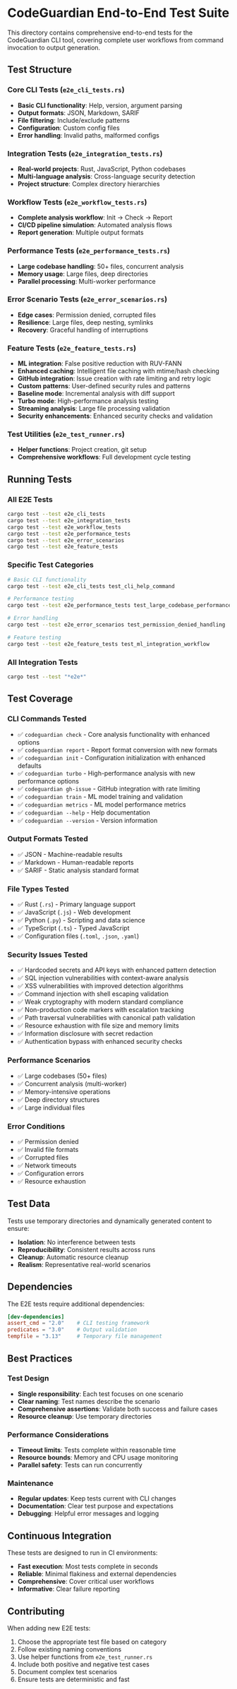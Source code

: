 # CodeGuardian End-to-End Test Suite

This directory contains comprehensive end-to-end tests for the CodeGuardian CLI tool, covering complete user workflows from command invocation to output generation.

## Test Structure

### Core CLI Tests (`e2e_cli_tests.rs`)
- **Basic CLI functionality**: Help, version, argument parsing
- **Output formats**: JSON, Markdown, SARIF
- **File filtering**: Include/exclude patterns
- **Configuration**: Custom config files
- **Error handling**: Invalid paths, malformed configs

### Integration Tests (`e2e_integration_tests.rs`)
- **Real-world projects**: Rust, JavaScript, Python codebases
- **Multi-language analysis**: Cross-language security detection
- **Project structure**: Complex directory hierarchies

### Workflow Tests (`e2e_workflow_tests.rs`)
- **Complete analysis workflow**: Init → Check → Report
- **CI/CD pipeline simulation**: Automated analysis flows
- **Report generation**: Multiple output formats

### Performance Tests (`e2e_performance_tests.rs`)
- **Large codebase handling**: 50+ files, concurrent analysis
- **Memory usage**: Large files, deep directories
- **Parallel processing**: Multi-worker performance

### Error Scenario Tests (`e2e_error_scenarios.rs`)
- **Edge cases**: Permission denied, corrupted files
- **Resilience**: Large files, deep nesting, symlinks
- **Recovery**: Graceful handling of interruptions

### Feature Tests (`e2e_feature_tests.rs`)
- **ML integration**: False positive reduction with RUV-FANN
- **Enhanced caching**: Intelligent file caching with mtime/hash checking
- **GitHub integration**: Issue creation with rate limiting and retry logic
- **Custom patterns**: User-defined security rules and patterns
- **Baseline mode**: Incremental analysis with diff support
- **Turbo mode**: High-performance analysis testing
- **Streaming analysis**: Large file processing validation
- **Security enhancements**: Enhanced security checks and validation

### Test Utilities (`e2e_test_runner.rs`)
- **Helper functions**: Project creation, git setup
- **Comprehensive workflows**: Full development cycle testing

## Running Tests

### All E2E Tests
```bash
cargo test --test e2e_cli_tests
cargo test --test e2e_integration_tests
cargo test --test e2e_workflow_tests
cargo test --test e2e_performance_tests
cargo test --test e2e_error_scenarios
cargo test --test e2e_feature_tests
```

### Specific Test Categories
```bash
# Basic CLI functionality
cargo test --test e2e_cli_tests test_cli_help_command

# Performance testing
cargo test --test e2e_performance_tests test_large_codebase_performance

# Error handling
cargo test --test e2e_error_scenarios test_permission_denied_handling

# Feature testing
cargo test --test e2e_feature_tests test_ml_integration_workflow
```

### All Integration Tests
```bash
cargo test --test "*e2e*"
```

## Test Coverage

### CLI Commands Tested
- ✅ `codeguardian check` - Core analysis functionality with enhanced options
- ✅ `codeguardian report` - Report format conversion with new formats
- ✅ `codeguardian init` - Configuration initialization with enhanced defaults
- ✅ `codeguardian turbo` - High-performance analysis with new performance options
- ✅ `codeguardian gh-issue` - GitHub integration with rate limiting
- ✅ `codeguardian train` - ML model training and validation
- ✅ `codeguardian metrics` - ML model performance metrics
- ✅ `codeguardian --help` - Help documentation
- ✅ `codeguardian --version` - Version information

### Output Formats Tested
- ✅ JSON - Machine-readable results
- ✅ Markdown - Human-readable reports
- ✅ SARIF - Static analysis standard format

### File Types Tested
- ✅ Rust (`.rs`) - Primary language support
- ✅ JavaScript (`.js`) - Web development
- ✅ Python (`.py`) - Scripting and data science
- ✅ TypeScript (`.ts`) - Typed JavaScript
- ✅ Configuration files (`.toml`, `.json`, `.yaml`)

### Security Issues Tested
- ✅ Hardcoded secrets and API keys with enhanced pattern detection
- ✅ SQL injection vulnerabilities with context-aware analysis
- ✅ XSS vulnerabilities with improved detection algorithms
- ✅ Command injection with shell escaping validation
- ✅ Weak cryptography with modern standard compliance
- ✅ Non-production code markers with escalation tracking
- ✅ Path traversal vulnerabilities with canonical path validation
- ✅ Resource exhaustion with file size and memory limits
- ✅ Information disclosure with secret redaction
- ✅ Authentication bypass with enhanced security checks

### Performance Scenarios
- ✅ Large codebases (50+ files)
- ✅ Concurrent analysis (multi-worker)
- ✅ Memory-intensive operations
- ✅ Deep directory structures
- ✅ Large individual files

### Error Conditions
- ✅ Permission denied
- ✅ Invalid file formats
- ✅ Corrupted files
- ✅ Network timeouts
- ✅ Configuration errors
- ✅ Resource exhaustion

## Test Data

Tests use temporary directories and dynamically generated content to ensure:
- **Isolation**: No interference between tests
- **Reproducibility**: Consistent results across runs
- **Cleanup**: Automatic resource cleanup
- **Realism**: Representative real-world scenarios

## Dependencies

The E2E tests require additional dependencies:
```toml
[dev-dependencies]
assert_cmd = "2.0"    # CLI testing framework
predicates = "3.0"    # Output validation
tempfile = "3.13"     # Temporary file management
```

## Best Practices

### Test Design
- **Single responsibility**: Each test focuses on one scenario
- **Clear naming**: Test names describe the scenario
- **Comprehensive assertions**: Validate both success and failure cases
- **Resource cleanup**: Use temporary directories

### Performance Considerations
- **Timeout limits**: Tests complete within reasonable time
- **Resource bounds**: Memory and CPU usage monitoring
- **Parallel safety**: Tests can run concurrently

### Maintenance
- **Regular updates**: Keep tests current with CLI changes
- **Documentation**: Clear test purpose and expectations
- **Debugging**: Helpful error messages and logging

## Continuous Integration

These tests are designed to run in CI environments:
- **Fast execution**: Most tests complete in seconds
- **Reliable**: Minimal flakiness and external dependencies
- **Comprehensive**: Cover critical user workflows
- **Informative**: Clear failure reporting

## Contributing

When adding new E2E tests:
1. Choose the appropriate test file based on category
2. Follow existing naming conventions
3. Use helper functions from `e2e_test_runner.rs`
4. Include both positive and negative test cases
5. Document complex test scenarios
6. Ensure tests are deterministic and fast